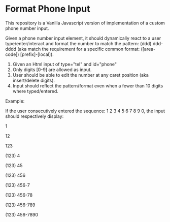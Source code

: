 # Format Phone Input

This repository is a Vanilla Javascript version of implementation of a custom phone number input.

Given a phone number input element, it should dynamically react to a user type/enter/interact and format the number to match the pattern: (ddd) ddd-dddd (aka match the requirement for a specific common format: ([area-code]) [prefix]-[local]).

  1. Given an Html input of type="tel" and id="phone"
  2. Only digits [0-9] are allowed as input.
  3. User should be able to edit the number at any caret position (aka insert/delete digits).
  4. Input should reflect the pattern/format even when a fewer than 10 digits where typed/entered.

     
Example: 

If the user consecutively entered the sequence: 1 2 3 4 5 6 7 8 9 0, the input should respectively display:

1

12

123

(123) 4

(123) 45

(123) 456

(123) 456-7

(123) 456-78

(123) 456-789

(123) 456-7890

